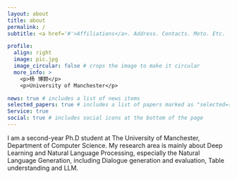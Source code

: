 ```yaml
---
layout: about
title: about
permalink: /
subtitle: <a href='#'>Affiliations</a>. Address. Contacts. Moto. Etc.

profile:
  align: right
  image: pic.jpg
  image_circular: false # crops the image to make it circular
  more_info: >
    <p>杨 博颢</p>
    <p>University of Manchester</p>

news: true # includes a list of news items
selected_papers: true # includes a list of papers marked as "selected={true}"
Service: true
social: true # includes social icons at the bottom of the page
---
```


I am a second-year Ph.D student at The University of Manchester, Department of Computer Science. My research area is mainly about Deep Learning and Natural Language Processing, especially the Natural Language Generation, including Dialogue generation and evaluation, Table understanding and LLM.
